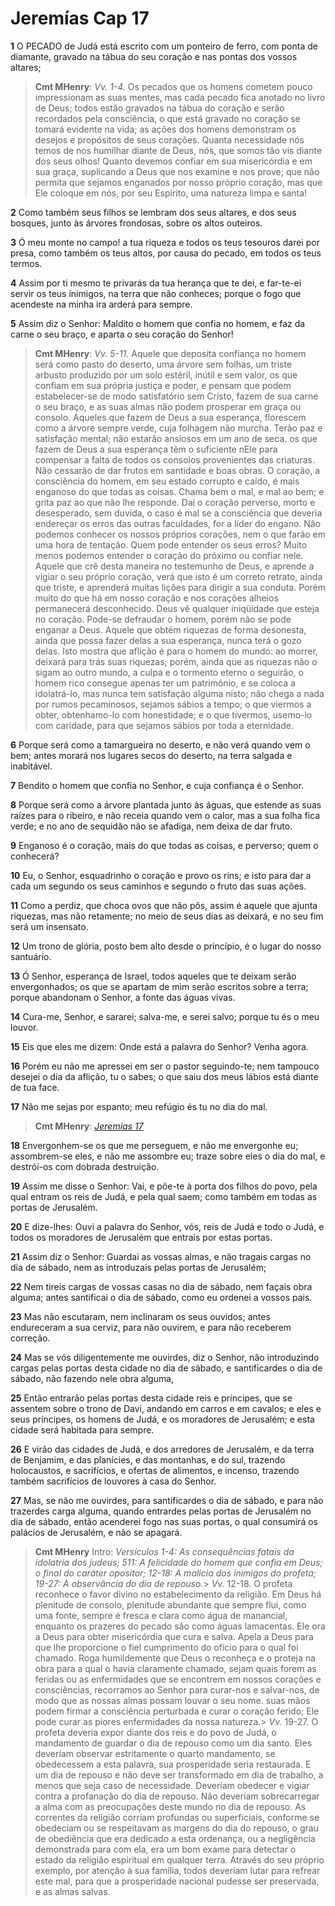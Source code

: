 # Jeremías Cap 17

**1** 	O PECADO de Judá está escrito com um ponteiro de ferro, com ponta de diamante, gravado na tábua do seu coração e nas pontas dos vossos altares;

> **Cmt MHenry**: *Vv. 1-4.* Os pecados que os homens cometem pouco impressionam as suas mentes, mas cada pecado fica anotado no livro de Deus; todos estão gravados na tábua do coração e serão recordados pela consciência, o que está gravado no coração se tomará evidente na vida; as ações dos homens demonstram os desejos e propósitos de seus corações. Quanta necessidade nós temos de nos humilhar diante de Deus, nós, que somos tão vis diante dos seus olhos! Quanto devemos confiar em sua misericórdia e em sua graça, suplicando a Deus que nos examine e nos prove; que não permita que sejamos enganados por nosso próprio coração, mas que Ele coloque em nós, por seu Espírito, uma natureza limpa e santa!

**2** 	Como também seus filhos se lembram dos seus altares, e dos seus bosques, junto às árvores frondosas, sobre os altos outeiros.

**3** 	Ó meu monte no campo! a tua riqueza e todos os teus tesouros darei por presa, como também os teus altos, por causa do pecado, em todos os teus termos.

**4** 	Assim por ti mesmo te privarás da tua herança que te dei, e far-te-ei servir os teus inimigos, na terra que não conheces; porque o fogo que acendeste na minha ira arderá para sempre.

**5** 	Assim diz o Senhor: Maldito o homem que confia no homem, e faz da carne o seu braço, e aparta o seu coração do Senhor!

> **Cmt MHenry**: *Vv. 5-11.* Aquele que deposita confiança no homem será como pasto do deserto, uma árvore sem folhas, um triste arbusto produzido por um solo estéril, inútil e sem valor, os que confiam em sua própria justiça e poder, e pensam que podem estabelecer-se de modo satisfatório sem Cristo, fazem de sua carne o seu braço, e as suas almas não podem prosperar em graça ou consolo. Aqueles que fazem de Deus a sua esperança, florescem como a árvore sempre verde, cuja folhagem não murcha. Terão paz e satisfação mental; não estarão ansiosos em um ano de seca. os que fazem de Deus a sua esperança têm o suficiente nEle para compensar a falta de todos os consolos provenientes das criaturas. Não cessarão de dar frutos em santidade e boas obras. O coração, a consciência do homem, em seu estado corrupto e caído, é mais enganoso do que todas as coisas. Chama bem o mal, e mal ao bem; e grita paz ao que não lhe responde. Daí o coração perverso, morto e desesperado, sem duvida, o caso é mal se a consciência que deveria endereçar os erros das outras faculdades, for a líder do engano. Não podemos conhecer os nossos próprios corações, nem o que farão em uma hora de tentação. Quem pode entender os seus erros? Muito menos podemos entender o coração do próximo ou confiar nele. Aquele que crê desta maneira no testemunho de Deus, e aprende a vigiar o seu próprio coração, verá que isto é um correto retrato, ainda que triste, e aprenderá muitas lições para dirigir a sua conduta. Porém muito do que há em nosso coração e nos corações alheios permanecerá desconhecido. Deus vê qualquer iniqüidade que esteja no coração. Pode-se defraudar o homem, porém não se pode enganar a Deus. Aquele que obtém riquezas de forma desonesta, ainda que possa fazer delas a sua esperança, nunca terá o gozo delas. Isto mostra que aflição é para o homem do mundo: ao morrer, deixará para trás suas riquezas; porém, ainda que as riquezas não o sigam ao outro mundo, a culpa e o tormento eterno o seguirão, o homem rico consegue apenas ter um patrimônio, e se coloca a idolatrá-lo, mas nunca tem satisfação alguma nisto; não chega a nada por rumos pecaminosos, sejamos sábios a tempo; o que viermos a obter, obtenhamo-lo com honestidade; e o que tivermos, usemo-lo com caridade, para que sejamos sábios por toda a eternidade.

**6** 	Porque será como a tamargueira no deserto, e não verá quando vem o bem; antes morará nos lugares secos do deserto, na terra salgada e inabitável.

**7** 	Bendito o homem que confia no Senhor, e cuja confiança é o Senhor.

**8** 	Porque será como a árvore plantada junto às águas, que estende as suas raízes para o ribeiro, e não receia quando vem o calor, mas a sua folha fica verde; e no ano de sequidão não se afadiga, nem deixa de dar fruto.

**9** 	Enganoso é o coração, mais do que todas as coisas, e perverso; quem o conhecerá?

**10** 	Eu, o Senhor, esquadrinho o coração e provo os rins; e isto para dar a cada um segundo os seus caminhos e segundo o fruto das suas ações.

**11** 	Como a perdiz, que choca ovos que não pôs, assim é aquele que ajunta riquezas, mas não retamente; no meio de seus dias as deixará, e no seu fim será um insensato.

**12** 	Um trono de glória, posto bem alto desde o princípio, é o lugar do nosso santuário.

**13** 	Ó Senhor, esperança de Israel, todos aqueles que te deixam serão envergonhados; os que se apartam de mim serão escritos sobre a terra; porque abandonam o Senhor, a fonte das águas vivas.

**14** 	Cura-me, Senhor, e sararei; salva-me, e serei salvo; porque tu és o meu louvor.

**15** 	Eis que eles me dizem: Onde está a palavra do Senhor? Venha agora.

**16** 	Porém eu não me apressei em ser o pastor seguindo-te; nem tampouco desejei o dia da aflição, tu o sabes; o que saiu dos meus lábios está diante de tua face.

**17** 	Não me sejas por espanto; meu refúgio és tu no dia do mal.

> **Cmt MHenry**: *[Jeremias 17](../24A-Jr/17.md#0)*

**18** 	Envergonhem-se os que me perseguem, e não me envergonhe eu; assombrem-se eles, e não me assombre eu; traze sobre eles o dia do mal, e destrói-os com dobrada destruição.

**19** 	Assim me disse o Senhor: Vai, e põe-te à porta dos filhos do povo, pela qual entram os reis de Judá, e pela qual saem; como também em todas as portas de Jerusalém.

**20** 	E dize-lhes: Ouvi a palavra do Senhor, vós, reis de Judá e todo o Judá, e todos os moradores de Jerusalém que entrais por estas portas.

**21** 	Assim diz o Senhor: Guardai as vossas almas, e não tragais cargas no dia de sábado, nem as introduzais pelas portas de Jerusalém;

**22** 	Nem tireis cargas de vossas casas no dia de sábado, nem façais obra alguma; antes santificai o dia de sábado, como eu ordenei a vossos pais.

**23** 	Mas não escutaram, nem inclinaram os seus ouvidos; antes endureceram a sua cerviz, para não ouvirem, e para não receberem correção.

**24** 	Mas se vós diligentemente me ouvirdes, diz o Senhor, não introduzindo cargas pelas portas desta cidade no dia de sábado, e santificardes o dia de sábado, não fazendo nele obra alguma,

**25** 	Então entrarão pelas portas desta cidade reis e príncipes, que se assentem sobre o trono de Davi, andando em carros e em cavalos; e eles e seus príncipes, os homens de Judá, e os moradores de Jerusalém; e esta cidade será habitada para sempre.

**26** 	E virão das cidades de Judá, e dos arredores de Jerusalém, e da terra de Benjamim, e das planícies, e das montanhas, e do sul, trazendo holocaustos, e sacrifícios, e ofertas de alimentos, e incenso, trazendo também sacrifícios de louvores à casa do Senhor.

**27** 	Mas, se não me ouvirdes, para santificardes o dia de sábado, e para não trazerdes carga alguma, quando entrardes pelas portas de Jerusalém no dia de sábado, então acenderei fogo nas suas portas, o qual consumirá os palácios de Jerusalém, e não se apagará.


> **Cmt MHenry** Intro: *Versículos 1-4: As consequências fatais da idolatria dos judeus; 5­11: A felicidade do homem que confia em Deus; o final do caráter opositor; 12-18: A malícia dos inimigos do profeta; 19-27: A observância do dia de repouso.*> *Vv.* 12-18. O profeta reconhece o favor divino no estabelecimento da religião. Em Deus há plenitude de consolo, plenitude abundante que sempre flui, como uma fonte, sempre é fresca e clara como água de manancial, enquanto os prazeres do pecado são como águas lamacentas. Ele ora a Deus para obter misericórdia que cura e salva. Apela a Deus para que lhe proporcione o fiel cumprimento do oficio para o qual foi chamado. Roga humildemente que Deus o reconheça e o proteja na obra para a qual o havia claramente chamado, sejam quais forem as feridas ou as enfermidades que se encontrem em nossos corações e consciências, recorramos ao Senhor para curar-nos e salvar-nos, de modo que as nossas almas possam louvar o seu nome. suas mãos podem firmar a consciência perturbada e curar o coração ferido; Ele pode curar as piores enfermidades da nossa natureza.> *Vv.* 19-27. O profeta deveria expor diante dos reis e do povo de Judá, o mandamento de guardar o dia de repouso como um dia santo. Eles deveríam observar estritamente o quarto mandamento, se obedecessem a esta palavra, sua prosperidade seria restaurada. E um dia de repouso e não deve ser transformado em dia de trabalho, a menos que seja caso de necessidade. Deveríam obedecer e vigiar contra a profanação do dia de repouso. Não deveríam sobrecarregar a alma com as preocupações deste mundo no dia de repouso. As correntes da religião corriam profundas ou superficiais, conforme se obedeciam ou se respeitavam as margens do dia do repouso, o grau de obediência que era dedicado a esta ordenança, ou a negligência demonstrada para com ela, era um bom exame para detectar o estado da religião espiritual em qualquer terra. Através do seu próprio exemplo, por atenção à sua família, todos deveríam lutar para refrear este mal, para que a prosperidade nacional pudesse ser preservada, e as almas salvas.